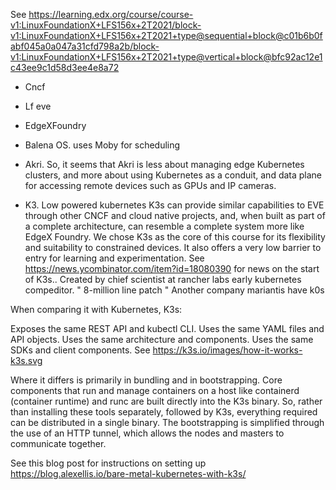 See https://learning.edx.org/course/course-v1:LinuxFoundationX+LFS156x+2T2021/block-v1:LinuxFoundationX+LFS156x+2T2021+type@sequential+block@c01b6b0fabf045a0a047a31cfd798a2b/block-v1:LinuxFoundationX+LFS156x+2T2021+type@vertical+block@bfc92ac12e1c43ee9c1d58d3ee4e8a72

* Cncf
* Lf eve

* EdgeXFoundry

* Balena 
OS. uses Moby for scheduling

* Akri. 
So, it seems that Akri is less about managing edge Kubernetes clusters, and more about using Kubernetes as a conduit, and data plane for accessing remote devices such as GPUs and IP cameras.

* K3. 
Low powered kubernetes K3s can provide similar capabilities to EVE through other CNCF and cloud native projects, and, when built as part of a complete architecture, can resemble a complete system more like EdgeX Foundry. We chose K3s as the core of this course for its flexibility and suitability to constrained devices. It also offers a very low barrier to entry for learning and experimentation.
See https://news.ycombinator.com/item?id=18080390  for news on the start of K3s.. Created by chief scientist at rancher labs early kubernetes compeditor.  " 8-million line patch "
Another company mariantis have k0s

When comparing it with Kubernetes, K3s:

Exposes the same REST API and kubectl CLI.
Uses the same YAML files and API objects.
Uses the same architecture and components.
Uses the same SDKs and client components.
See https://k3s.io/images/how-it-works-k3s.svg 

Where it differs is primarily in bundling and in bootstrapping. Core components that run and manage containers on a host like containerd (container runtime) and runc are built directly into the K3s binary. So, rather than installing these tools separately, followed by K3s, everything required can be distributed in a single binary. The bootstrapping is simplified through the use of an HTTP tunnel, which allows the nodes and masters to communicate together.


See this blog post for instructions on setting up
https://blog.alexellis.io/bare-metal-kubernetes-with-k3s/
